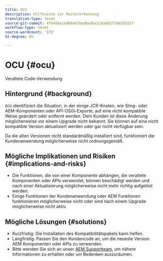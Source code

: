 ```yaml
---
title: OCU
description: Hilfeseite zur Mustererkennung
translation-type: tm+mt
source-git-commit: 4f94d4a1e0b8eb7bedbedba2c8a683f34655b527
workflow-type: tm+mt
source-wordcount: '173'
ht-degree: 0%

---
```



# OCU {#ocu}

Veraltete Code-Verwendung

## Hintergrund {#background}

`OCU` identifiziert die Situation, in der einige JCR-Knoten, wie Sling- oder AEM-Komponenten oder API-OSGi-Exporte, auf eine nicht kompatible Weise geändert oder entfernt werden. Dem Kunden ist diese Änderung möglicherweise vor einem Upgrade nicht bekannt. Sie können auf eine nicht kompatible Version aktualisiert werden oder gar nicht verfügbar sein.

Da die alten Versionen nicht standardmäßig installiert sind, funktioniert die Kundenanwendung möglicherweise nicht ordnungsgemäß.

## Mögliche Implikationen und Risiken {#implications-and-risks}

* Die Funktionen, die von einer Komponente abhängen, die veraltete Komponenten oder APIs verwendet, können beschädigt werden und nach einer Aktualisierung möglicherweise nicht mehr richtig aufgelöst werden.
* Einige Funktionen der Kundenanwendung oder AEM Funktionen funktionieren möglicherweise nicht oder sind nach einem Upgrade möglicherweise nicht aktiv.

## Mögliche Lösungen {#solutions}

* Kurzfristig: Die Installation des Kompatibilitätspakets kann helfen.
* Langfristig: Passen Sie den Kundencode an, um die neueste Version AEM Komponenten oder APIs zu verwenden.
* Bitte wenden Sie sich an unser [AEM Supportteam](https://helpx.adobe.com/enterprise/using/support-for-experience-cloud.html), um nähere Informationen zu erhalten oder um Bedenken auszuräumen.
